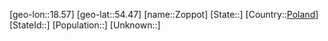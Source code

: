 ﻿---
location: [54.47,18.57]
type: City
tags:
- geo/City


SpocWebEntityId: 35848
isDeleted: false
confidential: public

---
[geo-lon::18.57]
[geo-lat::54.47]
[name::Zoppot]
[State::]
[Country::[Poland](geo/Continent/Europe/Poland.md)]
[StateId::]
[Population::]
[Unknown::]

